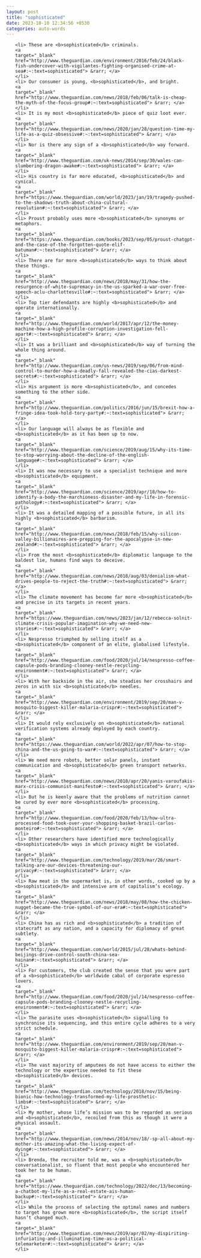 ```yaml
---
layout: post
title: "sophisticated"
date: 2023-10-10 12:34:56 +0530
categories: auto-words
---
```

<ol>

    <li> These are <b>sophisticated</b> criminals.
    <a 
    target="_blank" 
    href="http://www.theguardian.com/environment/2016/feb/24/black-fish-undercover-with-vigilantes-fighting-organised-crime-at-sea#:~:text=sophisticated"> &rarr; </a>
    </li>
    <li> Our consumer is young, <b>sophisticated</b>, and bright.
    <a 
    target="_blank" 
    href="http://www.theguardian.com/news/2018/feb/06/talk-is-cheap-the-myth-of-the-focus-group#:~:text=sophisticated"> &rarr; </a>
    </li>
    <li> It is my most <b>sophisticated</b> piece of quiz loot ever.
    <a 
    target="_blank" 
    href="http://www.theguardian.com/news/2020/jan/28/question-time-my-life-as-a-quiz-obsessive#:~:text=sophisticated"> &rarr; </a>
    </li>
    <li> Nor is there any sign of a <b>sophisticated</b> way forward.
    <a 
    target="_blank" 
    href="http://www.theguardian.com/uk-news/2014/sep/30/wales-can-slumbering-dragon-awake#:~:text=sophisticated"> &rarr; </a>
    </li>
    <li> His country is far more educated, <b>sophisticated</b> and cynical.
    <a 
    target="_blank" 
    href="https://www.theguardian.com/world/2023/jan/19/tragedy-pushed-to-the-shadows-truth-about-china-cultural-revolution#:~:text=sophisticated"> &rarr; </a>
    </li>
    <li> Proust probably uses more <b>sophisticated</b> synonyms or metaphors.
    <a 
    target="_blank" 
    href="https://www.theguardian.com/books/2023/sep/05/proust-chatgpt-and-the-case-of-the-forgotten-quote-elif-batuman#:~:text=sophisticated"> &rarr; </a>
    </li>
    <li> There are far more <b>sophisticated</b> ways to think about these things.
    <a 
    target="_blank" 
    href="http://www.theguardian.com/news/2018/may/31/how-the-resurgence-of-white-supremacy-in-the-us-sparked-a-war-over-free-speech-aclu-charlottesville#:~:text=sophisticated"> &rarr; </a>
    </li>
    <li> Top tier defendants are highly <b>sophisticated</b> and operate internationally.
    <a 
    target="_blank" 
    href="http://www.theguardian.com/world/2017/apr/12/the-money-machine-how-a-high-profile-corruption-investigation-fell-apart#:~:text=sophisticated"> &rarr; </a>
    </li>
    <li> It was a brilliant and <b>sophisticated</b> way of turning the whole thing around.
    <a 
    target="_blank" 
    href="http://www.theguardian.com/us-news/2019/sep/06/from-mind-control-to-murder-how-a-deadly-fall-revealed-the-cias-darkest-secrets#:~:text=sophisticated"> &rarr; </a>
    </li>
    <li> His argument is more <b>sophisticated</b>, and concedes something to the other side.
    <a 
    target="_blank" 
    href="http://www.theguardian.com/politics/2016/jun/15/brexit-how-a-fringe-idea-took-hold-tory-party#:~:text=sophisticated"> &rarr; </a>
    </li>
    <li> Our language will always be as flexible and <b>sophisticated</b> as it has been up to now.
    <a 
    target="_blank" 
    href="http://www.theguardian.com/science/2019/aug/15/why-its-time-to-stop-worrying-about-the-decline-of-the-english-language#:~:text=sophisticated"> &rarr; </a>
    </li>
    <li> It was now necessary to use a specialist technique and more <b>sophisticated</b> equipment.
    <a 
    target="_blank" 
    href="http://www.theguardian.com/science/2019/apr/18/how-to-identify-a-body-the-marchioness-disaster-and-my-life-in-forensic-pathology#:~:text=sophisticated"> &rarr; </a>
    </li>
    <li> It was a detailed mapping of a possible future, in all its highly <b>sophisticated</b> barbarism.
    <a 
    target="_blank" 
    href="http://www.theguardian.com/news/2018/feb/15/why-silicon-valley-billionaires-are-prepping-for-the-apocalypse-in-new-zealand#:~:text=sophisticated"> &rarr; </a>
    </li>
    <li> From the most <b>sophisticated</b> diplomatic language to the baldest lie, humans find ways to deceive.
    <a 
    target="_blank" 
    href="http://www.theguardian.com/news/2018/aug/03/denialism-what-drives-people-to-reject-the-truth#:~:text=sophisticated"> &rarr; </a>
    </li>
    <li> The climate movement has become far more <b>sophisticated</b> and precise in its targets in recent years.
    <a 
    target="_blank" 
    href="https://www.theguardian.com/news/2023/jan/12/rebecca-solnit-climate-crisis-popular-imagination-why-we-need-new-stories#:~:text=sophisticated"> &rarr; </a>
    </li>
    <li> Nespresso triumphed by selling itself as a <b>sophisticated</b> component of an elite, globalised lifestyle.
    <a 
    target="_blank" 
    href="http://www.theguardian.com/food/2020/jul/14/nespresso-coffee-capsule-pods-branding-clooney-nestle-recycling-environment#:~:text=sophisticated"> &rarr; </a>
    </li>
    <li> With her backside in the air, she steadies her crosshairs and zeros in with six <b>sophisticated</b> needles.
    <a 
    target="_blank" 
    href="http://www.theguardian.com/environment/2019/sep/20/man-v-mosquito-biggest-killer-malaria-crispr#:~:text=sophisticated"> &rarr; </a>
    </li>
    <li> It would rely exclusively on <b>sophisticated</b> national verification systems already deployed by each country.
    <a 
    target="_blank" 
    href="https://www.theguardian.com/world/2022/apr/07/how-to-stop-china-and-the-us-going-to-war#:~:text=sophisticated"> &rarr; </a>
    </li>
    <li> We need more robots, better solar panels, instant communication and <b>sophisticated</b> green transport networks.
    <a 
    target="_blank" 
    href="http://www.theguardian.com/news/2018/apr/20/yanis-varoufakis-marx-crisis-communist-manifesto#:~:text=sophisticated"> &rarr; </a>
    </li>
    <li> But he is keenly aware that the problems of nutrition cannot be cured by ever more <b>sophisticated</b> processing.
    <a 
    target="_blank" 
    href="http://www.theguardian.com/food/2020/feb/13/how-ultra-processed-food-took-over-your-shopping-basket-brazil-carlos-monteiro#:~:text=sophisticated"> &rarr; </a>
    </li>
    <li> Other researchers have identified more technologically <b>sophisticated</b> ways in which privacy might be violated.
    <a 
    target="_blank" 
    href="http://www.theguardian.com/technology/2019/mar/26/smart-talking-are-our-devices-threatening-our-privacy#:~:text=sophisticated"> &rarr; </a>
    </li>
    <li> Raw meat in the supermarket is, in other words, cooked up by a <b>sophisticated</b> and intensive arm of capitalism’s ecology.
    <a 
    target="_blank" 
    href="http://www.theguardian.com/news/2018/may/08/how-the-chicken-nugget-became-the-true-symbol-of-our-era#:~:text=sophisticated"> &rarr; </a>
    </li>
    <li> China has as rich and <b>sophisticated</b> a tradition of statecraft as any nation, and a capacity for diplomacy of great subtlety.
    <a 
    target="_blank" 
    href="http://www.theguardian.com/world/2015/jul/28/whats-behind-beijings-drive-control-south-china-sea-hainan#:~:text=sophisticated"> &rarr; </a>
    </li>
    <li> For customers, the club created the sense that you were part of a <b>sophisticated</b> worldwide cabal of corporate espresso lovers.
    <a 
    target="_blank" 
    href="http://www.theguardian.com/food/2020/jul/14/nespresso-coffee-capsule-pods-branding-clooney-nestle-recycling-environment#:~:text=sophisticated"> &rarr; </a>
    </li>
    <li> The parasite uses <b>sophisticated</b> signalling to synchronise its sequencing, and this entire cycle adheres to a very strict schedule.
    <a 
    target="_blank" 
    href="http://www.theguardian.com/environment/2019/sep/20/man-v-mosquito-biggest-killer-malaria-crispr#:~:text=sophisticated"> &rarr; </a>
    </li>
    <li> The vast majority of amputees do not have access to either the technology or the expertise needed to fit these <b>sophisticated</b> devices.
    <a 
    target="_blank" 
    href="http://www.theguardian.com/technology/2018/nov/15/being-bionic-how-technology-transformed-my-life-prosthetic-limbs#:~:text=sophisticated"> &rarr; </a>
    </li>
    <li> My mother, whose life’s mission was to be regarded as serious and <b>sophisticated</b>, recoiled from this as though it were a physical assault.
    <a 
    target="_blank" 
    href="http://www.theguardian.com/news/2014/nov/18/-sp-all-about-my-mother-its-amazing-what-the-living-expect-of-dying#:~:text=sophisticated"> &rarr; </a>
    </li>
    <li> Brenda, the recruiter told me, was a <b>sophisticated</b> conversationalist, so fluent that most people who encountered her took her to be human.
    <a 
    target="_blank" 
    href="https://www.theguardian.com/technology/2022/dec/13/becoming-a-chatbot-my-life-as-a-real-estate-ais-human-backup#:~:text=sophisticated"> &rarr; </a>
    </li>
    <li> While the process of selecting the optimal names and numbers to target has grown more <b>sophisticated</b>, the script itself hasn’t changed much.
    <a 
    target="_blank" 
    href="http://www.theguardian.com/news/2019/apr/02/my-dispiriting-infuriating-and-illuminating-time-as-a-political-telemarketer#:~:text=sophisticated"> &rarr; </a>
    </li>